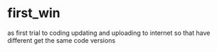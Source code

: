 # first_win
as first trial to coding updating and uploading to internet so that have different get the same code versions
